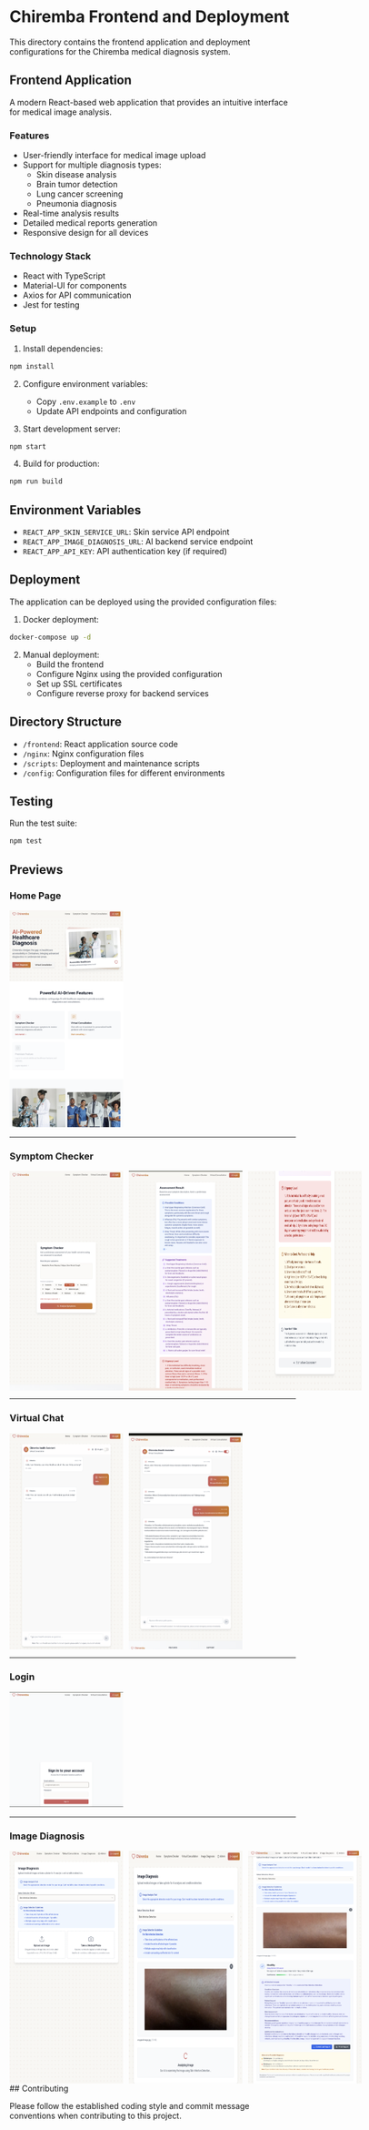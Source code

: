 # Chiremba Frontend and Deployment

This directory contains the frontend application and deployment configurations for the Chiremba medical diagnosis system.

## Frontend Application

A modern React-based web application that provides an intuitive interface for medical image analysis.

### Features

- User-friendly interface for medical image upload
- Support for multiple diagnosis types:
  - Skin disease analysis
  - Brain tumor detection
  - Lung cancer screening
  - Pneumonia diagnosis
- Real-time analysis results
- Detailed medical reports generation
- Responsive design for all devices

### Technology Stack

- React with TypeScript
- Material-UI for components
- Axios for API communication
- Jest for testing

### Setup

1. Install dependencies:
```bash
npm install
```

2. Configure environment variables:
   - Copy `.env.example` to `.env`
   - Update API endpoints and configuration

3. Start development server:
```bash
npm start
```

4. Build for production:
```bash
npm run build
```

## Environment Variables

- `REACT_APP_SKIN_SERVICE_URL`: Skin service API endpoint
- `REACT_APP_IMAGE_DIAGNOSIS_URL`: AI backend service endpoint
- `REACT_APP_API_KEY`: API authentication key (if required)

## Deployment

The application can be deployed using the provided configuration files:

1. Docker deployment:
```bash
docker-compose up -d
```

2. Manual deployment:
   - Build the frontend
   - Configure Nginx using the provided configuration
   - Set up SSL certificates
   - Configure reverse proxy for backend services

## Directory Structure

- `/frontend`: React application source code
- `/nginx`: Nginx configuration files
- `/scripts`: Deployment and maintenance scripts
- `/config`: Configuration files for different environments

## Testing

Run the test suite:
```bash
npm test
```
## Previews

### **Home Page**
<img src="app_previews/home.png" width="200"/>

---

### **Symptom Checker**
<div style="display: flex; gap: 10px;">
  <img src="app_previews/symptom1.png" width="200"/>
  <img src="app_previews/symptom2.png" width="200"/>
  <img src="app_previews/symptom3.png" width="200"/>
</div>

---

### **Virtual Chat**
<div style="display: flex; gap: 10px;">
  <img src="app_previews/chat1.png" width="200"/>
  <img src="app_previews/chat2.png" width="200"/>
</div>

---

### **Login**
<img src="app_previews/login.png" width="200"/>

---

### **Image Diagnosis**
<div style="display: flex; gap: 10px;">
  <img src="app_previews/diagnosis1.png" width="200"/>
  <img src="app_previews/diagnosis2.png" width="200"/>
  <img src="app_previews/diagnosis3.png" width="200"/>
</div>
## Contributing

Please follow the established coding style and commit message conventions when contributing to this project.
